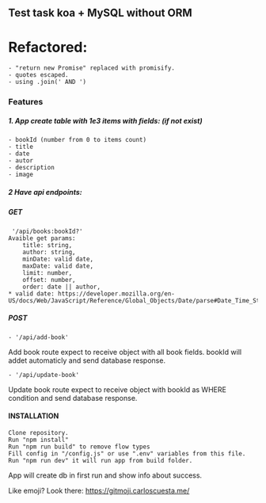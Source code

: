 ## Test task koa + MySQL without ORM

# Refactored:
    - "return new Promise" replaced with promisify.
    - quotes escaped.
    - using .join(' AND ')

### Features

 ##### 1. App create table with 1e3 items with fields: (if not exist)
    - bookId (number from 0 to items count)
    - title
    - date
    - autor
    - description
    - image
##### 2 Have api endpoints:

##### GET
     '/api/books:bookId?'
    Avaible get params:
        title: string,
        author: string,
        minDate: valid date,
        maxDate: valid date,
        limit: number,
        offset: number,
        order: date || author,
	* valid date: https://developer.mozilla.org/en-US/docs/Web/JavaScript/Reference/Global_Objects/Date/parse#Date_Time_String_Format,

##### POST
    - '/api/add-book'
Add book route expect to receive object with all book fields. bookId will addet automaticly and send database response.
    
    - '/api/update-book'
Update book route expect to receive object with bookId as WHERE condition and send database response.

#### INSTALLATION
    Clone repository.
	Run "npm install"
    Run "npm run build" to remove flow types
	Fill config in "/config.js" or use ".env" variables from this file.
	Run "npm run dev" it will run app from build folder.
App will create db in first run and show info about success.

Like emoji? Look there: https://gitmoji.carloscuesta.me/